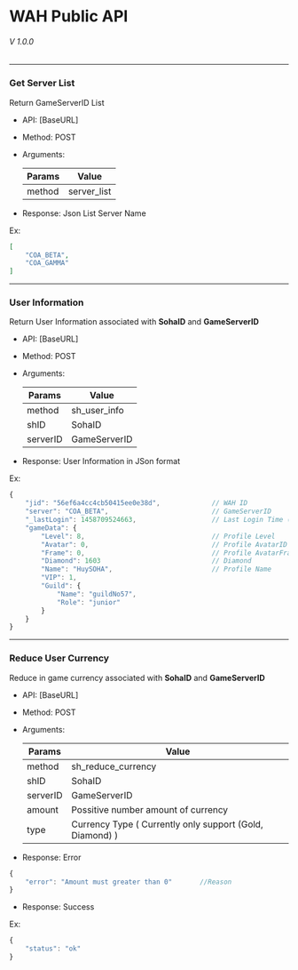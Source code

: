 # WAH Public API 
###### V 1.0.0

------

### Get Server List

Return GameServerID List 

* API: [BaseURL]
* Method: POST
* Arguments:  

    | Params        | Value           
    | ------------- |-------------
    | method      | server_list
    
* Response: Json List Server Name

Ex:
```json
[
    "COA_BETA",
    "COA_GAMMA"
]
```

------

### User Information
Return User Information associated with **SohaID** and **GameServerID**

* API: [BaseURL]
* Method: POST
* Arguments:  

    | Params        | Value           
    | ------------- |-------------
	| method      | sh_user_info
   | shID            | SohaID
   | serverID     | GameServerID

* Response: User Information in JSon format

Ex:
```javascript
{
    "jid": "56ef6a4cc4cb50415ee0e38d",             // WAH ID
    "server": "COA_BETA",                          // GameServerID
    "_lastLogin": 1458709524663,                   // Last Login Time (Unix time)
    "gameData": {
        "Level": 8,                                // Profile Level
        "Avatar": 0,                               // Profile AvatarID
        "Frame": 0,                                // Profile AvatarFrameID
        "Diamond": 1603                            // Diamond
        "Name": "HuySOHA",                         // Profile Name
        "VIP": 1,
        "Guild": {
            "Name": "guildNo57",
            "Role": "junior"
        }
    }
}
```

------

### Reduce User Currency
Reduce in game currency associated with **SohaID** and **GameServerID**

* API: [BaseURL]
* Method: POST
* Arguments:  

    | Params        | Value           
    | ------------- |-------------
	| method      | sh_reduce_currency
   | shID            | SohaID
   | serverID     | GameServerID
   | amount     | Possitive number amount of currency
   | type | Currency Type ( Currently only support (Gold, Diamond) )

* Response: Error

```javascript
{
    "error": "Amount must greater than 0"       //Reason
}
```

* Response: Success

Ex:
```javascript
{
    "status": "ok"
}
```
